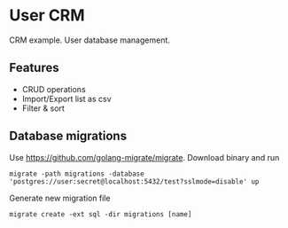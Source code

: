 # User CRM

CRM example. User database management.

## Features

- CRUD operations
- Import/Export list as csv
- Filter & sort

## Database migrations

Use https://github.com/golang-migrate/migrate. Download binary and run

```
migrate -path migrations -database 'postgres://user:secret@localhost:5432/test?sslmode=disable' up
```

Generate new migration file

```
migrate create -ext sql -dir migrations [name]
```
